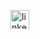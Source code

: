 <!--
## Hi there 👋

Hello,

This is Raffaello's GitHub.


## 🔭 I am currently having fun with

- '90s hardware sound-card emulation.


## 🌱 I am currently learning

- everything: from programming languages, 
data-structures, algorithm, devops, infrastructure, testing, performances,
scientific computing, ...

## You can find me here
-->

<a href="https://www.linkedin.com/in/raffaellobertini/"><img src="https://www.vectorlogo.zone/logos/linkedin/linkedin-icon.svg" width="30px" alt="linkedin"></a>


<!--
## Stats

<!--
![Raffaello's GitHub stats](https://github-readme-stats.vercel.app/api?username=raffaello&show_icons=true&theme=radical)


![Top Langs](https://github-readme-stats.vercel.app/api/top-langs/?username=Raffaello&layout=compact&langs_count=20&hide=html,ActionScript,XML&theme=radical)


### My latest projects

<a href="https://github.com/Raffaello/codestats-profile-readme">
  <img align="middle" src="https://github-readme-stats.vercel.app/api/pin/?username=Raffaello&repo=sdl2-sonic-drivers" alt="codestats-profile-readme" />
</a>

-->


<!-- 
![alt text](./BRS.jfif "BlueRedSky")
-->
<!--
**Raffaello/Raffaello** is a ✨ _special_ ✨ repository because its `README.md` (this file) appears on your GitHub profile.

Here are some ideas to get you started:

- 🔭 I’m currently working on ...
- 🌱 I’m currently learning ...
- 👯 I’m looking to collaborate on ...
- 🤔 I’m looking for help with ...
- 💬 Ask me about ...
- 📫 How to reach me: ...
- 😄 Pronouns: ...
- ⚡ Fun fact: ...
-->
